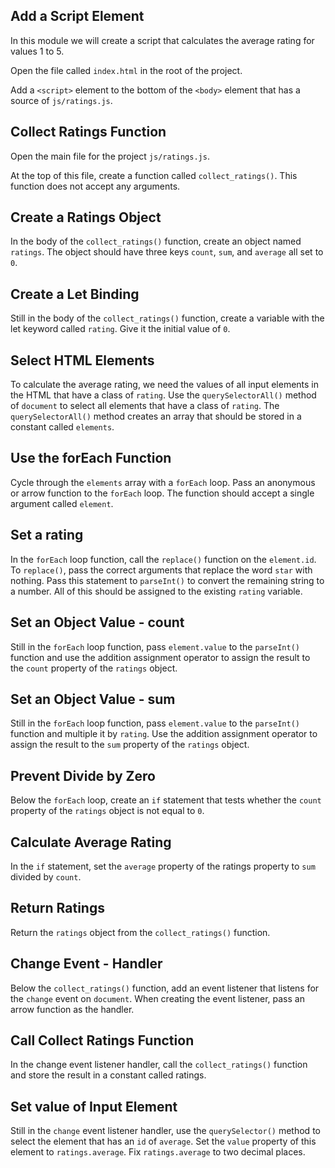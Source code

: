 ## Add a Script Element

In this module we will create a script that calculates the average rating for values 1 to 5.

Open the file called `index.html` in the root of the project.

Add a `<script>` element to the bottom of the `<body>` element that has a source of `js/ratings.js`.

## Collect Ratings Function

Open the main file for the project `js/ratings.js`.

At the top of this file, create a function called `collect_ratings()`. This function does not accept any arguments.

## Create a Ratings Object

In the body of the `collect_ratings()` function, create an object named `ratings`. The object should have three keys `count`, `sum`, and `average` all set to `0`.

## Create a Let Binding

Still in the body of the `collect_ratings()` function, create a variable with the let keyword called `rating`. Give it the initial value of `0`.

## Select HTML Elements

To calculate the average rating, we need the values of all input elements in the HTML that have a class of `rating`. Use the `querySelectorAll()` method of `document` to select all elements that have a class of `rating`. The `querySelectorAll()` method creates an array that should be stored in a constant called `elements`.

## Use the forEach Function

Cycle through the `elements` array with a `forEach` loop. Pass an anonymous or arrow function to the `forEach` loop. The function should accept a single argument called `element`.

## Set a rating

In the `forEach` loop function, call the `replace()` function on the `element.id`. To `replace()`, pass the correct arguments that replace the word `star` with nothing. Pass this statement to `parseInt()` to convert the remaining string to a number. All of this should be assigned to the existing `rating` variable.

## Set an Object Value - count

Still in the `forEach` loop function, pass `element.value` to the `parseInt()` function and use the addition assignment operator to assign the result to the `count` property of the `ratings` object.

## Set an Object Value - sum

Still in the `forEach` loop function, pass `element.value` to the `parseInt()` function and multiple it by `rating`. Use the addition assignment operator to assign the result to the `sum` property of the `ratings` object.

## Prevent Divide by Zero

Below the `forEach` loop, create an `if` statement that tests whether the `count` property of the `ratings` object is not equal to `0`.

## Calculate Average Rating

In the `if` statement, set the `average` property of the ratings property to `sum` divided by `count`.

## Return Ratings

Return the `ratings` object from the `collect_ratings()` function.

## Change Event - Handler

Below the `collect_ratings()` function, add an event listener that listens for the `change` event on `document`. When creating the event listener, pass an arrow function as the handler.

## Call Collect Ratings Function

In the change event listener handler, call the `collect_ratings()` function and store the result in a constant called ratings.

## Set value of Input Element

Still in the `change` event listener handler, use the `querySelector()` method to select the element that has an `id` of `average`. Set the `value` property of this element to `ratings.average`. Fix `ratings.average` to two decimal places.